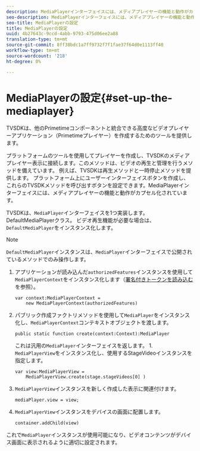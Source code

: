 ```yaml
---
description: MediaPlayerインターフェイスには、メディアプレイヤーの機能と動作がカプセル化されています。
seo-description: MediaPlayerインターフェイスには、メディアプレイヤーの機能と動作がカプセル化されています。
seo-title: MediaPlayerの設定
title: MediaPlayerの設定
uuid: 4b27643c-9ccd-4abb-9793-475d06ee2a88
translation-type: tm+mt
source-git-commit: 8ff38bdc1a7ff9732f7f1fae37f64d0e1113ff40
workflow-type: tm+mt
source-wordcount: '218'
ht-degree: 0%

---
```



# MediaPlayerの設定{#set-up-the-mediaplayer}

TVSDKは、他のPrimetimeコンポーネントと統合できる高度なビデオプレイヤーアプリケーション（Primetimeプレイヤー）を作成するためのツールを提供します。

プラットフォームのツールを使用してプレイヤーを作成し、TVSDKのメディアプレイヤー表示に接続します。このメソッドは、ビデオの再生と管理を行うメソッドを備えています。 例えば、TVSDKは再生メソッドと一時停止メソッドを提供します。 プラットフォーム上にユーザーインターフェイスボタンを作成し、これらのTVSDKメソッドを呼び出すボタンを設定できます。MediaPlayerインターフェイスには、メディアプレイヤーの機能と動作がカプセル化されています。

TVSDKは、`MediaPlayer`インターフェイスを1つ実装します。DefaultMediaPlayerクラス。 ビデオ再生機能が必要な場合は、`DefaultMediaPlayer`をインスタンス化します。

>[!NOTE]
>
>`DefaultMediaPlayer`インスタンスは、`MediaPlayer`インターフェイスで公開されているメソッドでのみ操作します。

1. アプリケーションが読み込んだ`authorizedFeatures`インスタンスを使用して`MediaPlayerContext`をインスタンス化します（[署名付きトークンを読み込む](../../tvsdk-1.4-for-desktop-hls/t-psdk-dhls-1.4-configure/t-psdk-dhls-1.4-get-signed-token.md)を参照）。

   ```
   var context:MediaPlayerContext =  
       new MediaPlayerContext(authorizedFeatures)
   ```

1. パブリック作成ファクトリメソッドを使用して`MediaPlayer`をインスタンス化し、`MediaPlayerContext`コンテキストオブジェクトを渡します。

   ```
   public static function create(context:Context):MediaPlayer
   ```

   これは汎用の`MediaPlayer`インターフェイスを返します。 1. `MediaPlayerView`をインスタンス化し、使用するStageVideoインスタンスを指定します。

   ```
   var view:MediaPlayerView =  
       MediaPlayerView.create(stage.stageVideos[0] )
   ```

1. `MediaPlayerView`インスタンスを新しく作成した表示に関連付けます。

   ```
   mediaPlayer.view = view;
   ```

1. `MediaPlayerView`インスタンスをデバイスの画面に配置します。

   ```
   container.addChild(view)
   ```

これで`MediaPlayer`インスタンスが使用可能になり、ビデオコンテンツがデバイス画面に表示されるように適切に設定されます。